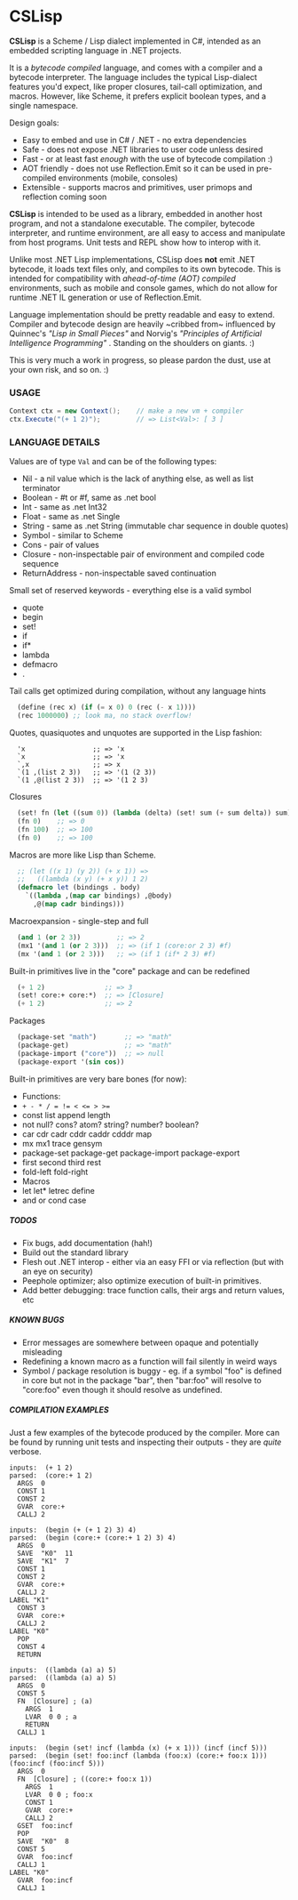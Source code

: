CSLisp
=======

**CSLisp** is a Scheme / Lisp dialect implemented in C#, intended as an embedded scripting language in .NET projects.

It is a _bytecode compiled_ language, and comes with a compiler and a bytecode interpreter. The language includes the typical Lisp-dialect features you'd expect, like proper closures, tail-call optimization, and macros. However, like Scheme, it prefers explicit boolean types, and a single namespace. 

Design goals:
- Easy to embed and use in C# / .NET - no extra dependencies
- Safe - does not expose .NET libraries to user code unless desired
- Fast - or at least fast _enough_ with the use of bytecode compilation :)
- AOT friendly - does not use Reflection.Emit so it can be used in pre-compiled environments (mobile, consoles)
- Extensible - supports macros and primitives, user primops and reflection coming soon 

**CSLisp** is intended to be used as a library, embedded in another host program, and not a standalone executable. The compiler, bytecode interpreter, and runtime environment, are all easy to access and manipulate from host programs. Unit tests and REPL show how to interop with it.

Unlike most .NET Lisp implementations, CSLisp does **not** emit .NET bytecode, it loads text files only, and compiles to its own bytecode. This is intended for compatibility with _ahead-of-time (AOT) compiled_ environments, such as mobile and console games, which do not allow for runtime .NET IL generation or use of Reflection.Emit.

Language implementation should be pretty readable and easy to extend. Compiler and bytecode design are heavily ~cribbed from~ influenced by Quinnec's *"Lisp in Small Pieces"* and Norvig's *"Principles of Artificial Intelligence Programming"* . Standing on the shoulders on giants. :)  

This is very much a work in progress, so please pardon the dust, use at your own risk, and so on. :)



### USAGE

```csharp
Context ctx = new Context();	// make a new vm + compiler
ctx.Execute("(+ 1 2)");         // => List<Val>: [ 3 ]
```


### LANGUAGE DETAILS

Values are of type `Val` and can be of the following types:
-  Nil - a nil value which is the lack of anything else, as well as list terminator
-  Boolean - #t or #f, same as .net bool
-  Int - same as .net Int32
-  Float - same as .net Single
-  String - same as .net String (immutable char sequence in double quotes)
-  Symbol - similar to Scheme
-  Cons - pair of values
-  Closure - non-inspectable pair of environment and compiled code sequence
-  ReturnAddress - non-inspectable saved continuation

Small set of reserved keywords - everything else is a valid symbol
-  quote
-  begin
-  set!
-  if
-  if*
-  lambda
-  defmacro
-  .

Tail calls get optimized during compilation, without any language hints
```lisp
  (define (rec x) (if (= x 0) 0 (rec (- x 1))))
  (rec 1000000) ;; look ma, no stack overflow!
```

Quotes, quasiquotes and unquotes are supported in the Lisp fashion:
```
  'x                 ;; => 'x
  `x                 ;; => 'x
  `,x                ;; => x
  `(1 ,(list 2 3))   ;; => '(1 (2 3))
  `(1 ,@(list 2 3))  ;; => '(1 2 3)
```

Closures
```lisp
  (set! fn (let ((sum 0)) (lambda (delta) (set! sum (+ sum delta)) sum))) 
  (fn 0)    ;; => 0
  (fn 100)  ;; => 100
  (fn 0)    ;; => 100
```

Macros are more like Lisp than Scheme. 
```lisp
  ;; (let ((x 1) (y 2)) (+ x 1)) => 
  ;;   ((lambda (x y) (+ x y)) 1 2)
  (defmacro let (bindings . body) 
    `((lambda ,(map car bindings) ,@body) 
      ,@(map cadr bindings)))
```

Macroexpansion - single-step and full
```lisp
  (and 1 (or 2 3))         ;; => 2
  (mx1 '(and 1 (or 2 3)))  ;; => (if 1 (core:or 2 3) #f)
  (mx '(and 1 (or 2 3)))   ;; => (if 1 (if* 2 3) #f)
```

Built-in primitives live in the "core" package and can be redefined
```lisp
  (+ 1 2)               ;; => 3
  (set! core:+ core:*)  ;; => [Closure]
  (+ 1 2)               ;; => 2
```

Packages 
```lisp
  (package-set "math")       ;; => "math"
  (package-get)              ;; => "math"
  (package-import ("core"))  ;; => null
  (package-export '(sin cos))
```

Built-in primitives are very bare bones (for now):
-  Functions:
  -  `+ - * / = != < <= > >=`
  -  const list append length
  -  not null? cons? atom? string? number? boolean?
  -  car cdr cadr cddr caddr cdddr map
  -  mx mx1 trace gensym
  -  package-set package-get package-import package-export
  -  first second third rest
  -  fold-left fold-right
-  Macros
  -  let let* letrec define
  -  and or cond case



##### TODOS

- Fix bugs, add documentation (hah!)
- Build out the standard library
- Flesh out .NET interop - either via an easy FFI or via reflection (but with an eye on security)
- Peephole optimizer; also optimize execution of built-in primitives.
- Add better debugging: trace function calls, their args and return values, etc


##### KNOWN BUGS

- Error messages are somewhere between opaque and potentially misleading
- Redefining a known macro as a function will fail silently in weird ways
- Symbol / package resolution is buggy - eg. if a symbol "foo" is defined in core 
  but not in the package "bar", then "bar:foo" will resolve to "core:foo" 
  even though it should resolve as undefined.



#####  COMPILATION EXAMPLES

Just a few examples of the bytecode produced by the compiler. More can be found by running unit tests and inspecting their outputs - they are _quite_ verbose.

```
inputs:  (+ 1 2)
parsed:  (core:+ 1 2)
  ARGS  0
  CONST 1
  CONST 2
  GVAR  core:+
  CALLJ 2

inputs:  (begin (+ (+ 1 2) 3) 4)
parsed:  (begin (core:+ (core:+ 1 2) 3) 4)
  ARGS  0
  SAVE  "K0"  11
  SAVE  "K1"  7
  CONST 1
  CONST 2
  GVAR  core:+
  CALLJ 2
LABEL "K1"
  CONST 3
  GVAR  core:+
  CALLJ 2
LABEL "K0"
  POP
  CONST 4
  RETURN

inputs:  ((lambda (a) a) 5)
parsed:  ((lambda (a) a) 5)
  ARGS  0
  CONST 5
  FN  [Closure] ; (a)
    ARGS  1
    LVAR  0 0 ; a
    RETURN
  CALLJ 1

inputs:  (begin (set! incf (lambda (x) (+ x 1))) (incf (incf 5)))
parsed:  (begin (set! foo:incf (lambda (foo:x) (core:+ foo:x 1))) (foo:incf (foo:incf 5)))
  ARGS  0
  FN  [Closure] ; ((core:+ foo:x 1))
    ARGS  1
    LVAR  0 0 ; foo:x
    CONST 1
    GVAR  core:+
    CALLJ 2
  GSET  foo:incf
  POP
  SAVE  "K0"  8
  CONST 5
  GVAR  foo:incf
  CALLJ 1
LABEL "K0"
  GVAR  foo:incf
  CALLJ 1
```


